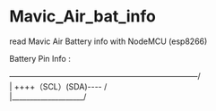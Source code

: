# Mavic_Air_bat_info
read Mavic Air Battery info with NodeMCU (esp8266)

Battery Pin Info :

————————————————————————/  
| ++++（SCL）(SDA)---- /  
|____________________/  
